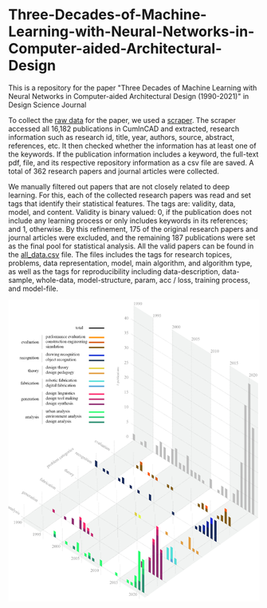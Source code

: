 # Three-Decades-of-Machine-Learning-with-Neural-Networks-in-Computer-aided-Architectural-Design
This is a repository for the paper "Three Decades of Machine Learning with Neural Networks in Computer-aided Architectural Design (1990-2021)" in Design Science Journal

To collect the [raw data](https://github.com/leeuack/Three-Decades-of-Machine-Learning-with-Neural-Networks-in-Computer-aided-Architectural-Design/tree/main/raw_data) for the paper, we used a [scraper](https://github.com/leeuack/cumincadScraper). The scraper accessed all 16,182 publications in CumInCAD and extracted, research information such as research id, title, year, authors, source, abstract, references, etc. It then checked whether the information has at least one of the keywords. If the publication information includes a keyword, the full-text pdf, file, and its respective repository information as a csv file are saved. A total of 362 research papers and journal articles were collected.

We manually filtered out papers that are not closely related to deep learning. For this, each of the collected research papers was read and set tags that identify their statistical features. The tags are: validity, data, model, and content. Validity is binary valued: 0, if the publication does not include any learning process or only includes keywords in its references; and 1, otherwise. By this refinement, 175 of the original research papers and journal articles were excluded, and the remaining 187 publications were set as the final pool for statistical analysis.
All the valid papers can be found in the [all_data.csv](https://github.com/leeuack/Three-Decades-of-Machine-Learning-with-Neural-Networks-in-Computer-aided-Architectural-Design/blob/main/all_valid_papers.csv) file. The files includes the tags for research topices, problems, data representation, model, main algorithm, and algorithm type, as well as the tags for reproducibility including data-description,	data-sample,	whole-data,	model-structure,	param,	acc / loss,	training process,	and model-file.

![alt text](imgs/Figure3.jpg)
